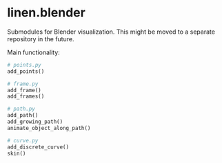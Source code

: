 # linen.blender

Submodules for Blender visualization.
This might be moved to a separate repository in the future.

Main functionality:
```python
# points.py
add_points()

# frame.py
add_frame()
add_frames()

# path.py
add_path()
add_growing_path()
animate_object_along_path()

# curve.py
add_discrete_curve()
skin()
```